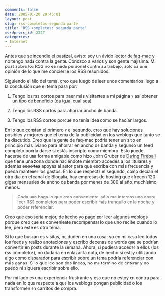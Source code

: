 ```yaml
---
comments: false
date: 2005-01-20 20:45:01
layout: post
slug: rss-completos-segunda-parte
title: 'RSS completos: segunda parte'
wordpress_id: 2227
categories:
- Internet
---
```


Antes que se incendie el pastizal, aviso: soy un ávido lector de [faq-mac](http://www.faq-mac.com) y no tengo nada contra la gente. Conozco a varios y son gente majísima. Mi post sobre los RSS no es nada personal contra su trabajo, sólo es una opinión de lo que me concierne los RSS resumidos.





Siguiendo el hilo del tema, creo que luego de leer unos comentarios llego a la conclusión que el tema pasa por:







  1. Tengo los rss cortos para traer más visitantes a mi página y así obtener un tipo de beneficio (da igual cual sea)


  2. Tengo los RSS cortos para ahorrar ancho de banda.


  3. Tengo los RSS cortos porque no tenía idea como se hacían largos.





En lo que constan el primero y el segundo, creo que hay soluciones posibles y mejores que el tema de la publicidad en los weblogs que tanto se ha discutido. Creo que la gente de faq-mac podría tener un sitio en principio más liviano para ahorrar en ancho de banda y segundo un feed completo podría darse si estás inscripto como miembro. Esto puede hacerse de una forma amigable como hizo John Gruber de [Daring Fireball](http://www.daringfireball.net) que tiene una zona donde haciéndote miembro accedes a los titulares y además <del>soportas</del> apoyas al autor para que escriba con más frecuencia y pueda mantener los gastos. En lo que respecta el segundo, como decían el otro día en el canal de Blogalia, hay empresas de hosting que ofrecen 120 gigas mensuales de ancho de banda por menos de 300 al año, muchísimo menos.





> Cada uno haga lo que crea conveniente, sólo me interesa una cosa: leer RSS completos para poder escribir más tranquilo en la noche y poder referenciar.





Creo que eso sería mejor, de hecho yo pago por leer algunos weblogs porque creo que es conveniente recompensar lo que uno recibe cuando lo lee, pero este es otro tema.





Si lo que buscan es visitas, no duden en una cosa: yo en mi casa leo todos los feeds y realizo anotaciones y escribo decenas de words que se podrían convertir en posts durante la semana. Ahora, si pudiera acceder a ellos (los rss completos), no dudaría en enlazar la nota, de hecho si estoy utilizando algo como disparador para escribir sobre un tema podría referenciar con más ganas. Si lo que leo son dos lineas, no me termino de enterar y no puedo ni siquiera escribir sobre ello.





Por mi lado es una experiencia frustrante y eso que no estoy en contra para nada en lo que respecte a que los weblogs pongan publicidad o los transformen en carritos de compra.




 
